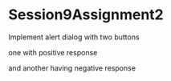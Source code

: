# Session9Assignment2

Implement alert dialog with two buttons 

one with positive response 

and another having negative response
